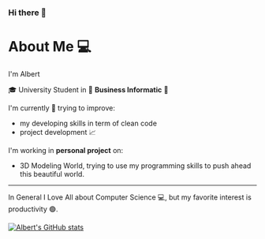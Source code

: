 ### Hi there 👋
# About Me 💻

  I'm Albert
  
  🎓 University Student in &#x1F4D8; **Business Informatic** &#x1F4D8;
  
  I'm currently 🎯 trying to improve:
  - my developing skills in term of clean code
  - project development 📈
  
  I'm working in **personal project** on:
  - 3D Modeling World, trying to use my programming skills to push ahead this beautiful world.
  
---
In General I Love All about Computer Science 💻, but my favorite interest is productivity 🟢.


[![Albert's GitHub stats](https://github-readme-stats.vercel.app/api?username=os3albert&show_icons=true&title_color=000&text_color=000&icon_color=000&bg_color=FFF&border_color=000)](https://github.com/anuraghazra/github-readme-stats)


<!--
**os3albert/os3albert** is a ✨ _special_ ✨ repository because its `README.md` (this file) appears on your GitHub profile.

Here are some ideas to get you started:

- 🔭 I’m currently working on ...
- 🌱 I’m currently learning ...
- 👯 I’m looking to collaborate on ...
- 🤔 I’m looking for help with ...
- 💬 Ask me about ...
- 📫 How to reach me: ...
- 😄 Pronouns: ...
- ⚡ Fun fact: ...
-->
